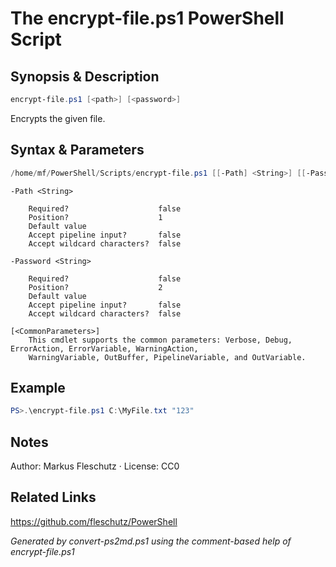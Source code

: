 # The encrypt-file.ps1 PowerShell Script

## Synopsis & Description
```powershell
encrypt-file.ps1 [<path>] [<password>]
```

Encrypts the given file.

## Syntax & Parameters
```powershell
/home/mf/PowerShell/Scripts/encrypt-file.ps1 [[-Path] <String>] [[-Password] <String>] [<CommonParameters>]
```

```
-Path <String>
    
    Required?                    false
    Position?                    1
    Default value                
    Accept pipeline input?       false
    Accept wildcard characters?  false
```

```
-Password <String>
    
    Required?                    false
    Position?                    2
    Default value                
    Accept pipeline input?       false
    Accept wildcard characters?  false
```

```
[<CommonParameters>]
    This cmdlet supports the common parameters: Verbose, Debug, ErrorAction, ErrorVariable, WarningAction, 
    WarningVariable, OutBuffer, PipelineVariable, and OutVariable.
```

## Example
```powershell
PS>.\encrypt-file.ps1 C:\MyFile.txt "123"
```


## Notes
Author: Markus Fleschutz · License: CC0

## Related Links
https://github.com/fleschutz/PowerShell

*Generated by convert-ps2md.ps1 using the comment-based help of encrypt-file.ps1*
